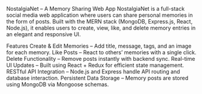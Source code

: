  NostalgiaNet – A Memory Sharing Web App
NostalgiaNet is a full-stack social media web application where users can share personal memories in the form of posts. Built with the MERN stack (MongoDB, Express.js, React, Node.js), it enables users to create, view, like, and delete memory entries in an elegant and responsive UI.

 Features
Create & Edit Memories – Add title, message, tags, and an image for each memory.
Like Posts – React to others’ memories with a single click.
Delete Functionality – Remove posts instantly with backend sync.
Real-time UI Updates – Built using React + Redux for efficient state management.
RESTful API Integration – Node.js and Express handle API routing and database interaction.
Persistent Data Storage – Memory posts are stored using MongoDB via Mongoose schemas.
